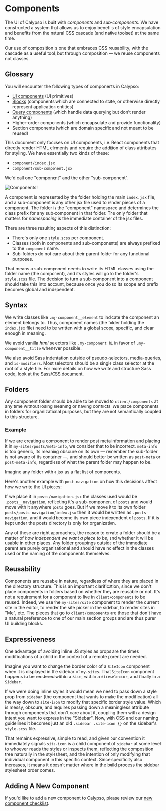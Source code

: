 # Components

The UI of Calypso is built with _components_ and _sub-components_. We have constructed a system that allows us to enjoy benefits of style encapsulation and benefits from the natural CSS cascade (and native toolset) at the same time.

Our use of composition is one that embraces CSS reusability, with the cascade as a useful tool, but through composition — we reuse components not classes.

## Glossary

You will encounter the following types of components in Calypso:

- [UI components](../client/components/README.md) (UI primitives)
- [Blocks](../client/blocks/README.md) (components which are connected to state, or otherwise directly represent application entities)
- [Query components](./our-approach-to-data.md#query-components) (which handle data querying but don’t render anything)
- Higher-order components (which encapsulate and provide functionality)
- Section components (which are domain specific and not meant to be reused)

This document only focuses on UI components, i.e. React components that directly render HTML elements and require the addition of class attributes for styling. We have essentially two kinds of these:

- `component/index.jsx`
- `component/sub-component.jsx`

We'd call one "component" and the other "sub-component".

![Components!](https://cldup.com/CP_Z6Cqec--3000x3000.png)

A component is represented by the folder holding the main `index.jsx` file, and a sub-component is any other jsx file used to render pieces of a component. The folder is the "component" namespace and determines the class prefix for any sub-component in that folder. The only folder that matters for _namespacing_ is the immediate container of the jsx files.

There are three resulting aspects of this distinction:

- There's only one `style.scss` per component.
- Classes (both in components and sub-components) are always prefixed to the `component` name.
- Sub-folders do not care about their parent folder for any functional purposes.

That means a sub-component needs to write its HTML classes using the folder name (the component), and its styles will go to the folder's `style.scss` file. The decision to turn a sub-component into a component should take this into account, because once you do so its scope and prefix becomes global and independent.

## Syntax

We write classes like `.my-component__element` to indicate the component an element belongs to. Thus, component names (the folder holding the `index.jsx` file) need to be written with a global scope, specific, and clear enough in meaning.

We avoid vanilla _html_ selectors like `.my-component h1` in favor of `.my-component__title` whenever possible.

We also avoid Sass indentation outside of pseudo-selectors, media-queries, and `is-modifiers`. Most selectors should be a single class selector at the root of a style file. For more details on how we write and structure Sass code, look at the [Sass/CSS document](coding-guidelines/css.md).

## Folders

Any component folder should be able to be moved to `client/components` at any time without losing meaning or having conflicts. We place components in folders for organizational purposes, but they are not semantically coupled to this structure.

### Example

If we are creating a component to render post meta information and placing it in `my-sites/posts/meta-info`, we consider that to be incorrect. `meta-info` is too generic, its meaning obscure on its own — remember the sub-folder is not aware of its container —, and should better be written as `post-meta` or `post-meta-info`, regardless of what the parent folder may happen to be.

Imagine any folder with a jsx as a flat list of components.

Here's another example with `post-navigation` on how this decisions affect how we write the UI pieces:

If we place it in `posts/navigation.jsx` the classes used would be `.posts__navigation`, reflecting it's a sub-component of `posts` and would move with it anywhere `posts` goes. But if we move it to its own folder `posts/posts-navigation/index.jsx` then it would be written as `.posts-navigation`, and it would become its own piece independent of `posts`. If it is kept under the posts directory is only for organization.

Any of these are right approaches, the reason to create a folder should be a matter of _how independent we want a piece to be_, and whether it will be usable in other places. Any folder groupings outside of the immediate parent are purely organizational and should have no effect in the classes used or the naming of the components themselves.

## Reusability

Components are reusable in nature, regardless of where they are placed in the directory structure. This is an important clarification, since we don't place components in folders based on whether they are reusable or not. It's not a requirement for a component to live in `client/components` to be reused. Indeed, we use the `my-sites/site` component to render the current site in the editor, to render the site picker in the sidebar, to render sites in "Me", etc. The pieces that go to `client/components` are those that don't have a natural preference to one of our main section groups and are thus purer UI building blocks.

## Expressiveness

One advantage of avoiding inline JS styles as props are the times modifications of a child in the context of a remote parent are needed.

Imagine you want to change the border color of a `SiteIcon` component when it is displayed in the sidebar of `my-sites`. That `SiteIcon` component happens to be rendered within a `Site`, within a `SiteSelector`, and finally in a `Sidebar`.

If we were doing inline styles it would mean we need to pass down a style prop from `sidebar` (the component that wants to make the modification) all the way down to `site-icon` to modify that specific border style value. Which is messy, obscure, and requires passing down a meaningless attribute through components that don't care about it, coupling them with a design intent you want to express in the "Sidebar". Now, with CSS and our naming guidelines it becomes just an old `.sidebar .site-icon {}` on the sidebar's `style.scss` file.

That remains expressive, simple to read, and given our convention it immediately signals `site-icon` is a child component of `sidebar` at some level to whoever reads the styles or inspects them, reflecting the composition tree naturally in the stylesheet, and the intention of only modifying that individual component in this specific context. Since specificity also increases, it means it doesn't matter where in the build process the sidebar stylesheet order comes.

## Adding A New Component

If you'd like to add a new component to Calypso, please review our [new component checklist](new-component-checklist.md).
